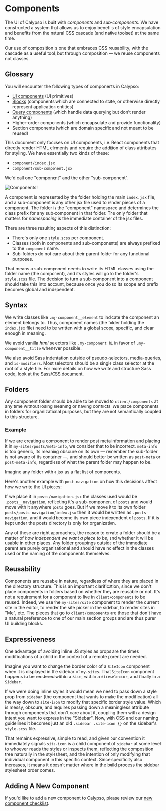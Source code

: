 # Components

The UI of Calypso is built with _components_ and _sub-components_. We have constructed a system that allows us to enjoy benefits of style encapsulation and benefits from the natural CSS cascade (and native toolset) at the same time.

Our use of composition is one that embraces CSS reusability, with the cascade as a useful tool, but through composition — we reuse components not classes.

## Glossary

You will encounter the following types of components in Calypso:

- [UI components](../client/components/README.md) (UI primitives)
- [Blocks](../client/blocks/README.md) (components which are connected to state, or otherwise directly represent application entities)
- [Query components](./our-approach-to-data.md#query-components) (which handle data querying but don’t render anything)
- Higher-order components (which encapsulate and provide functionality)
- Section components (which are domain specific and not meant to be reused)

This document only focuses on UI components, i.e. React components that directly render HTML elements and require the addition of class attributes for styling. We have essentially two kinds of these:

- `component/index.jsx`
- `component/sub-component.jsx`

We'd call one "component" and the other "sub-component".

![Components!](https://cldup.com/CP_Z6Cqec--3000x3000.png)

A component is represented by the folder holding the main `index.jsx` file, and a sub-component is any other jsx file used to render pieces of a component. The folder is the "component" namespace and determines the class prefix for any sub-component in that folder. The only folder that matters for _namespacing_ is the immediate container of the jsx files.

There are three resulting aspects of this distinction:

- There's only one `style.scss` per component.
- Classes (both in components and sub-components) are always prefixed to the `component` name.
- Sub-folders do not care about their parent folder for any functional purposes.

That means a sub-component needs to write its HTML classes using the folder name (the component), and its styles will go to the folder's `style.scss` file. The decision to turn a sub-component into a component should take this into account, because once you do so its scope and prefix becomes global and independent.

## Syntax

We write classes like `.my-component__element` to indicate the component an element belongs to. Thus, component names (the folder holding the `index.jsx` file) need to be written with a global scope, specific, and clear enough in meaning.

We avoid vanilla _html_ selectors like `.my-component h1` in favor of `.my-component__title` whenever possible.

We also avoid Sass indentation outside of pseudo-selectors, media-queries, and `is-modifiers`. Most selectors should be a single class selector at the root of a style file. For more details on how we write and structure Sass code, look at the [Sass/CSS document](coding-guidelines/css.md).

## Folders

Any component folder should be able to be moved to `client/components` at any time without losing meaning or having conflicts. We place components in folders for organizational purposes, but they are not semantically coupled to this structure.

### Example

If we are creating a component to render post meta information and placing it in `my-sites/posts/meta-info`, we consider that to be incorrect. `meta-info` is too generic, its meaning obscure on its own — remember the sub-folder is not aware of its container —, and should better be written as `post-meta` or `post-meta-info`, regardless of what the parent folder may happen to be.

Imagine any folder with a jsx as a flat list of components.

Here's another example with `post-navigation` on how this decisions affect how we write the UI pieces:

If we place it in `posts/navigation.jsx` the classes used would be `.posts__navigation`, reflecting it's a sub-component of `posts` and would move with it anywhere `posts` goes. But if we move it to its own folder `posts/posts-navigation/index.jsx` then it would be written as `.posts-navigation`, and it would become its own piece independent of `posts`. If it is kept under the posts directory is only for organization.

Any of these are right approaches, the reason to create a folder should be a matter of _how independent we want a piece to be_, and whether it will be usable in other places. Any folder groupings outside of the immediate parent are purely organizational and should have no effect in the classes used or the naming of the components themselves.

## Reusability

Components are reusable in nature, regardless of where they are placed in the directory structure. This is an important clarification, since we don't place components in folders based on whether they are reusable or not. It's not a requirement for a component to live in `client/components` to be reused. Indeed, we use the `my-sites/site` component to render the current site in the editor, to render the site picker in the sidebar, to render sites in "Me", etc. The pieces that go to `client/components` are those that don't have a natural preference to one of our main section groups and are thus purer UI building blocks.

## Expressiveness

One advantage of avoiding inline JS styles as props are the times modifications of a child in the context of a remote parent are needed.

Imagine you want to change the border color of a `SiteIcon` component when it is displayed in the sidebar of `my-sites`. That `SiteIcon` component happens to be rendered within a `Site`, within a `SiteSelector`, and finally in a `Sidebar`.

If we were doing inline styles it would mean we need to pass down a style prop from `sidebar` (the component that wants to make the modification) all the way down to `site-icon` to modify that specific border style value. Which is messy, obscure, and requires passing down a meaningless attribute through components that don't care about it, coupling them with a design intent you want to express in the "Sidebar". Now, with CSS and our naming guidelines it becomes just an old `.sidebar .site-icon {}` on the sidebar's `style.scss` file.

That remains expressive, simple to read, and given our convention it immediately signals `site-icon` is a child component of `sidebar` at some level to whoever reads the styles or inspects them, reflecting the composition tree naturally in the stylesheet, and the intention of only modifying that individual component in this specific context. Since specificity also increases, it means it doesn't matter where in the build process the sidebar stylesheet order comes.

## Adding A New Component

If you'd like to add a new component to Calypso, please review our [new component checklist](new-component-checklist.md).
